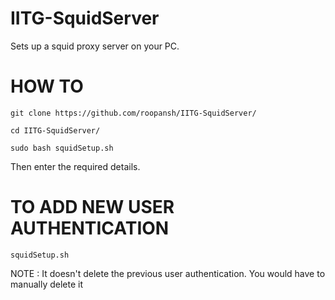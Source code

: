 # IITG-SquidServer
Sets up a squid proxy server on your PC. 

# HOW TO
    
    git clone https://github.com/roopansh/IITG-SquidServer/
    
    cd IITG-SquidServer/
    
    sudo bash squidSetup.sh
    
Then enter the required details.
    
# TO ADD NEW USER AUTHENTICATION

    squidSetup.sh
    
NOTE : It doesn't delete the previous user authentication. You would have to manually delete it
